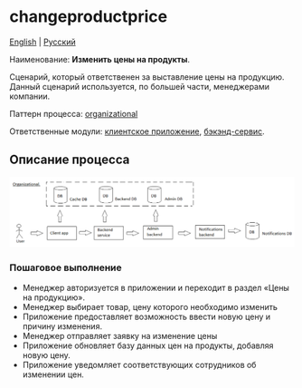 # changeproductprice

[English](changeproductprice.md) | [Русский](changeproductprice.ru.md)

Наименование: **Изменить цены на продукты**.

Сценарий, который ответственен за выставление цены на продукцию. 
Данный сценарий используется, по большей части, менеджерами компании.

Паттерн процесса: [organizational](../../processpatterns/organizational.ru.md)

Ответственные модули: [клиентское приложение](../../frontend/managerclient.md), [бэкэнд-сервис](../../backend/managerbackend.md).

## Описание процесса

![organizational_overall](../../img/organizational_overall.png)

### Пошаговое выполнение

- Менеджер авторизуется в приложении и переходит в раздел «Цены на продукцию».
- Менеджер выбирает товар, цену которого необходимо изменить
- Приложение предоставляет возможность ввести новую цену и причину изменения.
- Менеджер отправляет заявку на изменение цены
- Приложение обновляет базу данных цен на продукты, добавляя новую цену.
- Приложение уведомляет соответствующих сотрудников об изменении цен.
